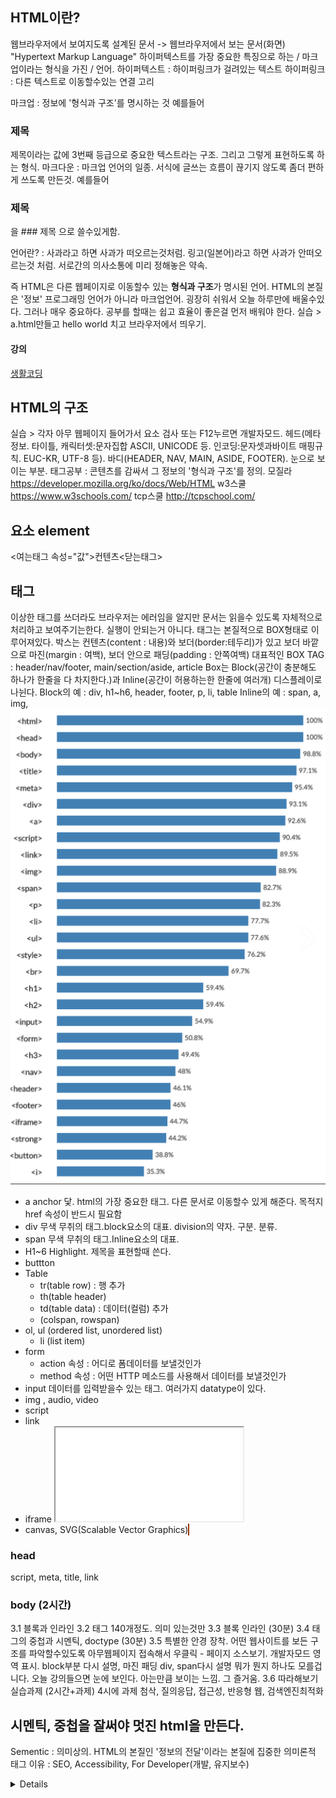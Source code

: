 
## HTML이란?
웹브라우저에서 보여지도록 설계된 문서 -> 웹브라우저에서 보는 문서(화면)
"Hypertext Markup Language"
하이퍼텍스트를 가장 중요한 특징으로 하는 / 마크업이라는 형식을 가진 / 언어.
하이퍼텍스트 : 하이퍼링크가 걸려있는 텍스트
하이퍼링크 : 다른 텍스트로 이동할수있는 연결 고리

마크업 : 정보에 '형식과 구조'를 명시하는 것
  예를들어 <h3>제목</h3>   제목이라는 값에 3번째 등급으로 중요한 텍스트라는 구조. 그리고 그렇게 표현하도록 하는 형식.
마크다운 : 마크업 언어의 일종.  서식에 글쓰는 흐름이 끊기지 않도록 좀더 편하게 쓰도록 만든것.
  예를들어 <h3>제목</h3> 을 ### 제목 으로 쓸수있게함.

언어란? : 사과라고 하면 사과가 떠오르는것처럼. 링고(일본어)라고 하면 사과가 안떠오르는것 처럼.  서로간의 의사소통에 미리 정해놓은 약속.

즉 HTML은 다른 웹페이지로 이동할수 있는 **형식과 구조**가 명시된 언어. HTML의 본질은 '정보'
프로그래밍 언어가 아니라 마크업언어. 굉장히 쉬워서 오늘 하루만에 배울수있다. 그러나 매우 중요하다.
공부를 할때는 쉽고 효율이 좋은걸 먼저 배워야 한다.
실습 > a.html만들고 hello world 치고 브라우저에서 띄우기.

#### 강의
[생활코딩](https://www.youtube.com/watch?v=tZooW6PritE&list=PLuHgQVnccGMDZP7FJ_ZsUrdCGH68ppvPb)

## HTML의 구조
실습 > 각자 아무 웹페이지 들어가서 요소 검사 또는 F12누르면 개발자모드.
헤드(메타정보. 타이틀,  캐릭터셋:문자집합 ASCII, UNICODE 등.   인코딩:문자셋과바이트 매핑규칙. EUC-KR, UTF-8 등).
바디(HEADER, NAV, MAIN, ASIDE, FOOTER).   눈으로 보이는 부분.
  태그공부 : 콘텐츠를 감싸서 그 정보의 '형식과 구조'를 정의.
  모질라 https://developer.mozilla.org/ko/docs/Web/HTML
  w3스쿨 https://www.w3schools.com/
  tcp스쿨 http://tcpschool.com/

## 요소 element
<여는태그 속성="값">컨텐츠<닫는태그>

## 태그
이상한 태그를 쓰더라도 브라우저는 에러임을 알지만 문서는 읽을수 있도록 자체적으로 처리하고 보여주기는한다. 실행이 안되는거 아니다.
태그는 본질적으로 BOX형태로 이루어져있다.
  박스는 컨텐츠(content : 내용)와 보더(border:테두리)가 있고 보더 바깥으로 마진(margin : 여백), 보더 안으로 패딩(padding : 안쪽여백)
  대표적인 BOX TAG : header/nav/footer, main/section/aside, article
  Box는 Block(공간이 충분해도 하나가 한줄을 다 차지한다.)과 Inline(공간이 허용하는한 한줄에 여러개) 디스플레이로 나뉜다.
    Block의 예 : div, h1~h6, header, footer, p, li, table
    Inline의 예 : span, a, img,
![태그사용율](../이미지/html태그사용율.png)
  - a
    anchor 닻. html의 가장 중요한 태그. 다른 문서로 이동할수 있게 해준다. 목적지 href 속성이 반드시 필요함
  - div
    무색 무취의 태그.block요소의 대표. division의 약자. 구분. 분류.
  - span
    무색 무취의 태그.Inline요소의 대표. 
  - H1~6
    Highlight. 제목을 표현할때 쓴다.
  - buttton
  - Table
    - tr(table row) : 행 추가
    - th(table header)
    - td(table data) : 데이터(컬럼) 추가
    - (colspan, rowspan)
  - ol, ul (ordered list, unordered list)
    - li  (list item)
  - form
    - action 속성 : 어디로 폼데이터를 보낼것인가
    - method 속성 : 어떤 HTTP 메소드를 사용해서 데이터를 보낼것인가
  - input
    데이터를 입력받을수 있는 태그. 여러가지 datatype이 있다.
  - img , audio, video
  - script
    <script type="text/javascript">내용</script>
    <script type="text/javascript" src="경로"></script>
  - link
    <link href="경로" rel="stylesheet">
    <link href="favicon.ico" rel="icon" >
  - iframe
    <iframe src="삽입할페이지주소"></iframe>
  - canvas, SVG(Scalable Vector Graphics)
      <canvas id="drawCanvas" style="width:300px; height:200px; border: 1px solid #993300;"></canvas>


### head
script, meta, title, link

### body (2시간)
  3.1 블록과 인라인
  3.2 태그  140개정도. 의미 있는것만
  3.3 블록 인라인 (30분)
    3.4 태그의 중첩과 시멘틱, doctype (30분)
  3.5 특별한 안경 장착. 어떤 웹사이트를 보든 구조를 파악할수있도록
  아무웹페이지 접속해서 우클릭 - 페이지 소스보기. 개발자모드 영역 표시.
  block부분 다시 설명, 마진 패딩   div, span다시 설명
  뭐가 뭔지 하나도 모를겁니다. 오늘 강의들으면 눈에 보인다. 아는만큼 보이는 느낌. 그 즐거움.
  3.6 따라해보기 실습과제 (2시간+과제)
    4시에 과제 첨삭, 질의응답, 접근성, 반응형 웹, 검색엔진최적화



## 시멘틱, 중첩을 잘써야 멋진 html을 만든다.
Sementic : 의미상의.
HTML의 본질인 '정보의 전달'이라는 본질에 집중한 의미론적 태그
이유 : SEO, Accessibility, For Developer(개발, 유지보수)
<article>
<aside>
<details>
<figcaption>
<figure>
<footer>
<header>
<main>
<mark>
<nav>
<section>
<summary>
<time>

예) <div class="nav">네비게이션</div>
본질이 div이며 클래스의 이름이 nav. 시멘틱하지 않음
<nav>  이게 시맨틱.


### 헷갈리는 HTML 태그와 시멘틱
[엘리](https://www.youtube.com/watch?v=T7h8O7dpJIg)
1. article vs section
article : 이 자체만으로 독립적으로 다른페이지에 보여줬을때 문제 없을 때 사용.
section : 연관있는 내용 하나

2. i vs em
em : 강조하는 이탤릭
i : 시각적으로만 이탤릭
3. b vs strong
strong : 중요한 진하게
b : 시각적으로만 진하게

용어를 설명할때 사용하는 3개
dl : description(definition) list
dt : description(definition) term(title)
dd : description(definition) detail

4. img vs background-image
img: 페이지내에서 중요한 요소로서 작동될때. 
background-image : 스타일링 목적일때. 이미지가 없어도 문서의 내용에 지장이 없을때

5. button vs a
button : 특정한 액션을 위해
a :  어디론가 이동할때

6. table vs css
정말 데이터면 table이 좋음
스타일링을 위한거면 flex나 grid사용